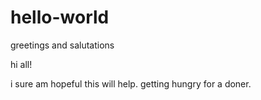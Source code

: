 # hello-world
greetings and salutations

hi all!

i sure am hopeful this will help.
getting hungry for a doner.
